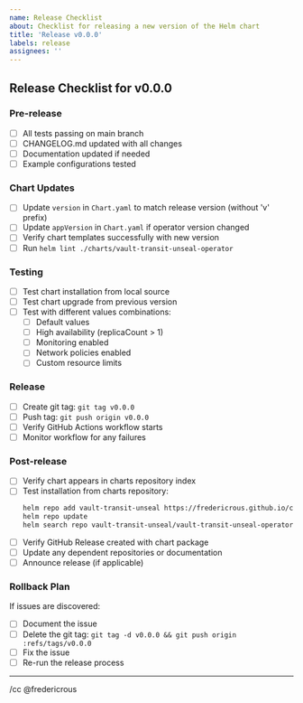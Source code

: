 ```yaml
---
name: Release Checklist
about: Checklist for releasing a new version of the Helm chart
title: 'Release v0.0.0'
labels: release
assignees: ''
---
```


## Release Checklist for v0.0.0

### Pre-release

- [ ] All tests passing on main branch
- [ ] CHANGELOG.md updated with all changes
- [ ] Documentation updated if needed
- [ ] Example configurations tested

### Chart Updates

- [ ] Update `version` in `Chart.yaml` to match release version (without 'v' prefix)
- [ ] Update `appVersion` in `Chart.yaml` if operator version changed
- [ ] Verify chart templates successfully with new version
- [ ] Run `helm lint ./charts/vault-transit-unseal-operator`

### Testing

- [ ] Test chart installation from local source
- [ ] Test chart upgrade from previous version
- [ ] Test with different values combinations:
  - [ ] Default values
  - [ ] High availability (replicaCount > 1)
  - [ ] Monitoring enabled
  - [ ] Network policies enabled
  - [ ] Custom resource limits

### Release

- [ ] Create git tag: `git tag v0.0.0`
- [ ] Push tag: `git push origin v0.0.0`
- [ ] Verify GitHub Actions workflow starts
- [ ] Monitor workflow for any failures

### Post-release

- [ ] Verify chart appears in charts repository index
- [ ] Test installation from charts repository:
  ```bash
  helm repo add vault-transit-unseal https://fredericrous.github.io/charts
  helm repo update
  helm search repo vault-transit-unseal/vault-transit-unseal-operator
  ```
- [ ] Verify GitHub Release created with chart package
- [ ] Update any dependent repositories or documentation
- [ ] Announce release (if applicable)

### Rollback Plan

If issues are discovered:
- [ ] Document the issue
- [ ] Delete the git tag: `git tag -d v0.0.0 && git push origin :refs/tags/v0.0.0`
- [ ] Fix the issue
- [ ] Re-run the release process

---

/cc @fredericrous